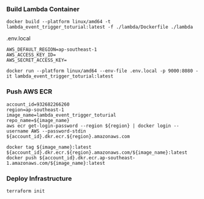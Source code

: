 ### Build Lambda Container

```shell
docker build --platform linux/amd64 -t lambda_event_trigger_toturial:latest -f ./lambda/Dockerfile ./lambda 
```


.env.local
```shell
AWS_DEFAULT_REGION=ap-southeast-1
AWS_ACCESS_KEY_ID=
AWS_SECRET_ACCESS_KEY=
```


```shell
docker run --platform linux/amd64 --env-file .env.local -p 9000:8080 -it lambda_event_trigger_toturial:latest
```

### Push AWS ECR

```shell
account_id=932682266260
region=ap-southeast-1
image_name=lambda_event_trigger_toturial
repo_name=${image_name}
aws ecr get-login-password --region ${region} | docker login --username AWS --password-stdin ${account_id}.dkr.ecr.${region}.amazonaws.com
```

```shell
docker tag ${image_name}:latest ${account_id}.dkr.ecr.${region}.amazonaws.com/${image_name}:latest
docker push ${account_id}.dkr.ecr.ap-southeast-1.amazonaws.com/${image_name}:latest
```


### Deploy Infrastructure

```shell
terraform init
```